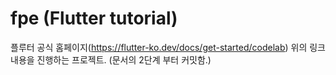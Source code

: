 # fpe (Flutter tutorial)
플루터 공식 홈페이지(https://flutter-ko.dev/docs/get-started/codelab) 위의 링크 내용을 진행하는 프로젝트.
(문서의 2단계 부터 커밋함.)
